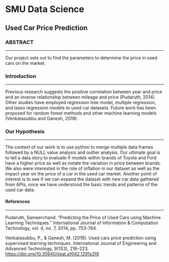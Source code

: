 # SMU Data Science

## Used Car Price Prediction

### ABSTRACT
---

Our project sets out to find the parameters to determine the price in used cars on the
market.

### Introduction
---

Previous research suggests the positive correlation between year and price and an inverse
relationship between mileage and price (Pudaruth, 2014). Other studies have employed
regression tree model, multiple regression, and lasso regression models to used car datasets.
Future work has been proposed for random forest methods and other machine learning models
(Venkatasubbu and Ganesh, 2019).


### Our Hypothesis
---

The context of our work is to use python to merge multiple data frames followed by a
NULL value analysis and outlier analysis. Our ultimate goal is to tell a data story to evaluate if
models within brands of Toyota and Ford have a higher price as well as notate the variation in
price between brands. We also were interested in the role of inflation in our dataset as well as the
impact year on the price of a car in the used car market. Another point of interest is to see if we
can expand the dataset with new car data gathered from APIs, once we have understood the basic
trends and patterns of the used car data.

#### References
---

Pudaruth, Sameerchand. “Predicting the Price of Used Cars using Machine Learning Techniques.”
International Journal of Information & Computation Technology, vol. 4, no. 7, 2014, pp. 753-764.

Venkatasubbu, P., & Ganesh, M. (2019). Used cars price prediction using supervised learning
techniques. International Journal of Engineering and Advanced Technology, 9(1S3), 216–223.
https://doi.org/10.35940/ijeat.a1042.1291s319



